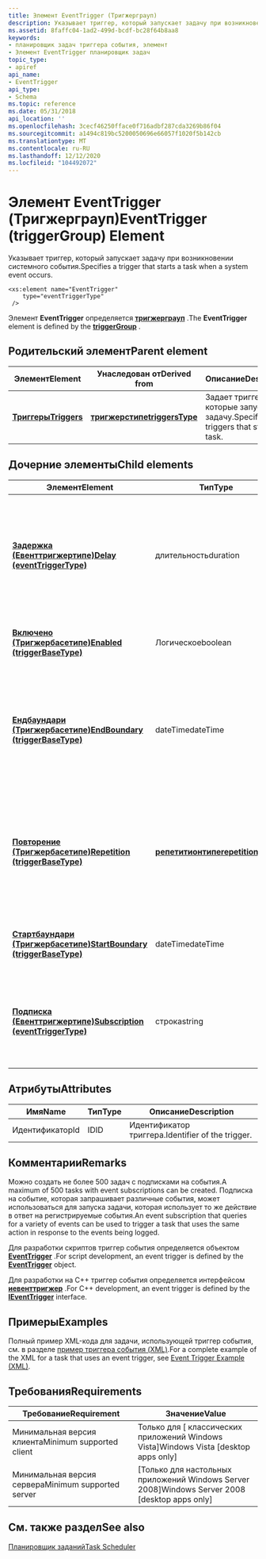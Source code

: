 ```yaml
---
title: Элемент EventTrigger (Тригжерграуп)
description: Указывает триггер, который запускает задачу при возникновении системного события.
ms.assetid: 8faffc04-1ad2-499d-bcdf-bc28f64b8aa8
keywords:
- планировщик задач триггера события, элемент
- Элемент EventTrigger планировщик задач
topic_type:
- apiref
api_name:
- EventTrigger
api_type:
- Schema
ms.topic: reference
ms.date: 05/31/2018
api_location: ''
ms.openlocfilehash: 3cecf46250fface0f716adbf287cda3269b86f04
ms.sourcegitcommit: a1494c819bc5200050696e66057f1020f5b142cb
ms.translationtype: MT
ms.contentlocale: ru-RU
ms.lasthandoff: 12/12/2020
ms.locfileid: "104492072"
---
```

# <a name="eventtrigger-triggergroup-element"></a><span data-ttu-id="c8f70-105">Элемент EventTrigger (Тригжерграуп)</span><span class="sxs-lookup"><span data-stu-id="c8f70-105">EventTrigger (triggerGroup) Element</span></span>

<span data-ttu-id="c8f70-106">Указывает триггер, который запускает задачу при возникновении системного события.</span><span class="sxs-lookup"><span data-stu-id="c8f70-106">Specifies a trigger that starts a task when a system event occurs.</span></span>

``` syntax
<xs:element name="EventTrigger"
    type="eventTriggerType"
 />
```

<span data-ttu-id="c8f70-107">Элемент **EventTrigger** определяется [**тригжерграуп**](taskschedulerschema-triggergroup-group.md) .</span><span class="sxs-lookup"><span data-stu-id="c8f70-107">The **EventTrigger** element is defined by the [**triggerGroup**](taskschedulerschema-triggergroup-group.md) .</span></span>

## <a name="parent-element"></a><span data-ttu-id="c8f70-108">Родительский элемент</span><span class="sxs-lookup"><span data-stu-id="c8f70-108">Parent element</span></span>



| <span data-ttu-id="c8f70-109">Элемент</span><span class="sxs-lookup"><span data-stu-id="c8f70-109">Element</span></span>                                                           | <span data-ttu-id="c8f70-110">Унаследован от</span><span class="sxs-lookup"><span data-stu-id="c8f70-110">Derived from</span></span>                                                         | <span data-ttu-id="c8f70-111">Описание</span><span class="sxs-lookup"><span data-stu-id="c8f70-111">Description</span></span>                                            |
|-------------------------------------------------------------------|----------------------------------------------------------------------|--------------------------------------------------------|
| [<span data-ttu-id="c8f70-112">**Триггеры**</span><span class="sxs-lookup"><span data-stu-id="c8f70-112">**Triggers**</span></span>](taskschedulerschema-triggers-tasktype-element.md) | [<span data-ttu-id="c8f70-113">**тригжерстипе**</span><span class="sxs-lookup"><span data-stu-id="c8f70-113">**triggersType**</span></span>](taskschedulerschema-triggerstype-complextype.md) | <span data-ttu-id="c8f70-114">Задает триггеры, которые запускают задачу.</span><span class="sxs-lookup"><span data-stu-id="c8f70-114">Specifies the triggers that start the task.</span></span><br/> |



## <a name="child-elements"></a><span data-ttu-id="c8f70-115">Дочерние элементы</span><span class="sxs-lookup"><span data-stu-id="c8f70-115">Child elements</span></span>



| <span data-ttu-id="c8f70-116">Элемент</span><span class="sxs-lookup"><span data-stu-id="c8f70-116">Element</span></span>                                                                                              | <span data-ttu-id="c8f70-117">Тип</span><span class="sxs-lookup"><span data-stu-id="c8f70-117">Type</span></span>                                                                     | <span data-ttu-id="c8f70-118">Описание</span><span class="sxs-lookup"><span data-stu-id="c8f70-118">Description</span></span>                                                                                                                        |
|------------------------------------------------------------------------------------------------------|--------------------------------------------------------------------------|------------------------------------------------------------------------------------------------------------------------------------|
| [<span data-ttu-id="c8f70-119">**Задержка (Евенттригжертипе)**</span><span class="sxs-lookup"><span data-stu-id="c8f70-119">**Delay (eventTriggerType)**</span></span>](taskschedulerschema-delay-eventtriggertype-element.md)               | <span data-ttu-id="c8f70-120">длительность</span><span class="sxs-lookup"><span data-stu-id="c8f70-120">duration</span></span>                                                                 | <span data-ttu-id="c8f70-121">Указывает промежуток времени между моментом возникновения события и моментом запуска задачи.</span><span class="sxs-lookup"><span data-stu-id="c8f70-121">Specifies the amount of time between when the event occurs and when the task is started.</span></span><br/>                                |
| [<span data-ttu-id="c8f70-122">**Включено (Тригжербасетипе)**</span><span class="sxs-lookup"><span data-stu-id="c8f70-122">**Enabled (triggerBaseType)**</span></span>](taskschedulerschema-enabled-triggerbasetype-element.md)             | <span data-ttu-id="c8f70-123">Логическое</span><span class="sxs-lookup"><span data-stu-id="c8f70-123">boolean</span></span>                                                                  | <span data-ttu-id="c8f70-124">Указывает, что триггер включен.</span><span class="sxs-lookup"><span data-stu-id="c8f70-124">Specifies that the trigger is enabled.</span></span><br/>                                                                                  |
| [<span data-ttu-id="c8f70-125">**Ендбаундари (Тригжербасетипе)**</span><span class="sxs-lookup"><span data-stu-id="c8f70-125">**EndBoundary (triggerBaseType)**</span></span>](taskschedulerschema-endboundary-triggerbasetype-element.md)     | <span data-ttu-id="c8f70-126">dateTime</span><span class="sxs-lookup"><span data-stu-id="c8f70-126">dateTime</span></span>                                                                 | <span data-ttu-id="c8f70-127">Указывает дату и время деактивации триггера.</span><span class="sxs-lookup"><span data-stu-id="c8f70-127">Specifies the date and time when the trigger is deactivated.</span></span> <span data-ttu-id="c8f70-128">Триггер не может запустить задачу после ее деактивации.</span><span class="sxs-lookup"><span data-stu-id="c8f70-128">The trigger cannot start the task after it is deactivated.</span></span><br/> |
| [<span data-ttu-id="c8f70-129">**Повторение (Тригжербасетипе)**</span><span class="sxs-lookup"><span data-stu-id="c8f70-129">**Repetition (triggerBaseType)**</span></span>](taskschedulerschema-repetition-triggerbasetype-element.md)       | [<span data-ttu-id="c8f70-130">**репетитионтипе**</span><span class="sxs-lookup"><span data-stu-id="c8f70-130">**repetitionType**</span></span>](taskschedulerschema-repetitiontype-complextype.md) | <span data-ttu-id="c8f70-131">Указывает, как часто выполняется задача и как долго шаблон повторения повторяется после запуска задачи.</span><span class="sxs-lookup"><span data-stu-id="c8f70-131">Specifies how often the task is run and how long the repetition pattern is repeated after the task is started.</span></span><br/>          |
| [<span data-ttu-id="c8f70-132">**Стартбаундари (Тригжербасетипе)**</span><span class="sxs-lookup"><span data-stu-id="c8f70-132">**StartBoundary (triggerBaseType)**</span></span>](taskschedulerschema-startboundary-triggerbasetype-element.md) | <span data-ttu-id="c8f70-133">dateTime</span><span class="sxs-lookup"><span data-stu-id="c8f70-133">dateTime</span></span>                                                                 | <span data-ttu-id="c8f70-134">Указывает дату и время активации триггера.</span><span class="sxs-lookup"><span data-stu-id="c8f70-134">Specifies the date and time when the trigger is activated.</span></span><br/>                                                              |
| [<span data-ttu-id="c8f70-135">**Подписка (Евенттригжертипе)**</span><span class="sxs-lookup"><span data-stu-id="c8f70-135">**Subscription (eventTriggerType)**</span></span>](taskschedulerschema-subscription-eventtriggertype-element.md) | <span data-ttu-id="c8f70-136">строка</span><span class="sxs-lookup"><span data-stu-id="c8f70-136">string</span></span>                                                                   | <span data-ttu-id="c8f70-137">Указывает запрос XPath, определяющий событие, вызвавшее срабатывание триггера.</span><span class="sxs-lookup"><span data-stu-id="c8f70-137">Specifies the XPath query that identifies the event that fires the trigger.</span></span><br/>                                             |



## <a name="attributes"></a><span data-ttu-id="c8f70-138">Атрибуты</span><span class="sxs-lookup"><span data-stu-id="c8f70-138">Attributes</span></span>



| <span data-ttu-id="c8f70-139">Имя</span><span class="sxs-lookup"><span data-stu-id="c8f70-139">Name</span></span> | <span data-ttu-id="c8f70-140">Тип</span><span class="sxs-lookup"><span data-stu-id="c8f70-140">Type</span></span> | <span data-ttu-id="c8f70-141">Описание</span><span class="sxs-lookup"><span data-stu-id="c8f70-141">Description</span></span>                           |
|------|------|---------------------------------------|
| <span data-ttu-id="c8f70-142">Идентификатор</span><span class="sxs-lookup"><span data-stu-id="c8f70-142">Id</span></span>   | <span data-ttu-id="c8f70-143">ID</span><span class="sxs-lookup"><span data-stu-id="c8f70-143">ID</span></span>   | <span data-ttu-id="c8f70-144">Идентификатор триггера.</span><span class="sxs-lookup"><span data-stu-id="c8f70-144">Identifier of the trigger.</span></span><br/> |



## <a name="remarks"></a><span data-ttu-id="c8f70-145">Комментарии</span><span class="sxs-lookup"><span data-stu-id="c8f70-145">Remarks</span></span>

<span data-ttu-id="c8f70-146">Можно создать не более 500 задач с подписками на события.</span><span class="sxs-lookup"><span data-stu-id="c8f70-146">A maximum of 500 tasks with event subscriptions can be created.</span></span> <span data-ttu-id="c8f70-147">Подписка на событие, которая запрашивает различные события, может использоваться для запуска задачи, которая использует то же действие в ответ на регистрируемые события.</span><span class="sxs-lookup"><span data-stu-id="c8f70-147">An event subscription that queries for a variety of events can be used to trigger a task that uses the same action in response to the events being logged.</span></span>

<span data-ttu-id="c8f70-148">Для разработки скриптов триггер события определяется объектом [**EventTrigger**](eventtrigger.md) .</span><span class="sxs-lookup"><span data-stu-id="c8f70-148">For script development, an event trigger is defined by the [**EventTrigger**](eventtrigger.md) object.</span></span>

<span data-ttu-id="c8f70-149">Для разработки на C++ триггер события определяется интерфейсом [**иевенттригжер**](/windows/desktop/api/taskschd/nn-taskschd-ieventtrigger) .</span><span class="sxs-lookup"><span data-stu-id="c8f70-149">For C++ development, an event trigger is defined by the [**IEventTrigger**](/windows/desktop/api/taskschd/nn-taskschd-ieventtrigger) interface.</span></span>

## <a name="examples"></a><span data-ttu-id="c8f70-150">Примеры</span><span class="sxs-lookup"><span data-stu-id="c8f70-150">Examples</span></span>

<span data-ttu-id="c8f70-151">Полный пример XML-кода для задачи, использующей триггер события, см. в разделе [пример триггера события (XML)](/previous-versions//aa446889(v=vs.85)).</span><span class="sxs-lookup"><span data-stu-id="c8f70-151">For a complete example of the XML for a task that uses an event trigger, see [Event Trigger Example (XML)](/previous-versions//aa446889(v=vs.85)).</span></span>

## <a name="requirements"></a><span data-ttu-id="c8f70-152">Требования</span><span class="sxs-lookup"><span data-stu-id="c8f70-152">Requirements</span></span>



| <span data-ttu-id="c8f70-153">Требование</span><span class="sxs-lookup"><span data-stu-id="c8f70-153">Requirement</span></span> | <span data-ttu-id="c8f70-154">Значение</span><span class="sxs-lookup"><span data-stu-id="c8f70-154">Value</span></span> |
|-------------------------------------|------------------------------------------------------|
| <span data-ttu-id="c8f70-155">Минимальная версия клиента</span><span class="sxs-lookup"><span data-stu-id="c8f70-155">Minimum supported client</span></span><br/> | <span data-ttu-id="c8f70-156">Только для \[ классических приложений Windows Vista\]</span><span class="sxs-lookup"><span data-stu-id="c8f70-156">Windows Vista \[desktop apps only\]</span></span><br/>       |
| <span data-ttu-id="c8f70-157">Минимальная версия сервера</span><span class="sxs-lookup"><span data-stu-id="c8f70-157">Minimum supported server</span></span><br/> | <span data-ttu-id="c8f70-158">\[Только для настольных приложений Windows Server 2008\]</span><span class="sxs-lookup"><span data-stu-id="c8f70-158">Windows Server 2008 \[desktop apps only\]</span></span><br/> |



## <a name="see-also"></a><span data-ttu-id="c8f70-159">См. также раздел</span><span class="sxs-lookup"><span data-stu-id="c8f70-159">See also</span></span>

<dl> <dt>

[<span data-ttu-id="c8f70-160">Планировщик заданий</span><span class="sxs-lookup"><span data-stu-id="c8f70-160">Task Scheduler</span></span>](task-scheduler-start-page.md)
</dt> </dl>

 


